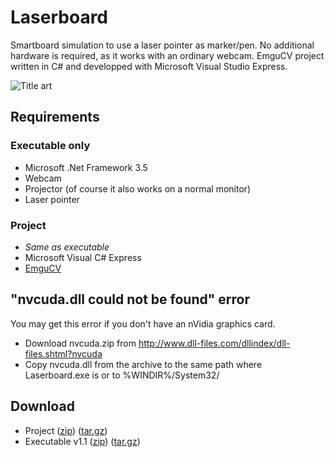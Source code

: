 Laserboard
==========
Smartboard simulation to use a laser pointer as marker/pen. No additional hardware is required, as it works with an ordinary webcam.
EmguCV project written in C# and developped with Microsoft Visual Studio Express.

![Title art](/CaptainBlagbird/Laserboard/raw/master/files/Images/Title.PNG)

Requirements
------------
### Executable only
* Microsoft .Net Framework 3.5
* Webcam
* Projector (of course it also works on a normal monitor)
* Laser pointer

### Project
* _Same as executable_
* Microsoft Visual C# Express
* [EmguCV](http://sourceforge.net/projects/emgucv/)

"nvcuda.dll could not be found" error
-------------------------------------
You may get this error if you don't have an nVidia graphics card.
* Download nvcuda.zip from http://www.dll-files.com/dllindex/dll-files.shtml?nvcuda
* Copy nvcuda.dll from the archive to the same path where Laserboard.exe is or to %WINDIR%/System32/

Download
--------
* Project ([zip](/CaptainBlagbird/Laserboard/zipball/master)) ([tar.gz](/CaptainBlagbird/Laserboard/tarball/master))
* Executable v1.1 ([zip](/CaptainBlagbird/Laserboard_executable/zipball/master))
([tar.gz](/CaptainBlagbird/Laserboard_executable/tarball/master))
